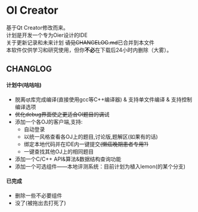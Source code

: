 # OI Creator
基于Qt Creator修改而来。   
计划是开发一个专为Oier设计的IDE  
关于更新记录和未来计划 ~~请见CHANGELOG.md~~已合并到本文件  
本软件仅供学习和研究使用，但你**不必**在下载后24小时内删除（大雾）。



## CHANGLOG

#### 计划中(咕咕咕)

* 脱离qt库完成编译(直接使用gcc等C++编译器) & 支持单文件编译 & 支持控制编译选项 
* ~~优化debug界面使之更适合OI题目的调试~~
* 添加一个各OJ的客户端,支持:
  * 自动登录
  * 以统一风格查看各OJ上的题目,讨论版,题解区(如果有的话)
  * 绑定本地代码并在IDE内一键提交~~(懒癌晚期患者专用?)~~
  * 一键查找其他OJ上的相同题目
* 添加一个C/C++ API&算法&数据结构查询功能
* 添加一个可选组件——本地评测系统：目前计划为植入lemon(的某个分支)



#### 已完成

* 删除一些不必要组件
* 没了(被拖出去打死了)